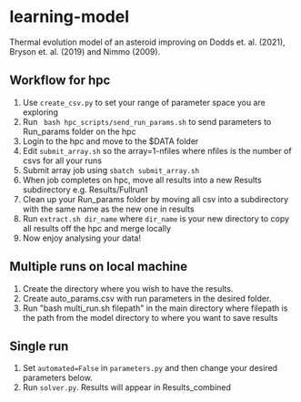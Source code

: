 # learning-model
Thermal evolution model of an asteroid improving on Dodds et. al. (2021), Bryson et. al. (2019) and Nimmo (2009).

## Workflow for hpc
1. Use `create_csv.py` to set your range of parameter space you are exploring
2. Run ` bash hpc_scripts/send_run_params.sh` to send parameters to Run_params folder on the hpc
3. Login to the hpc and move to the $DATA folder
4. Edit `submit_array.sh` so the array=1-nfiles where nfiles is the number of csvs for all your runs
5. Submit array job using `sbatch submit_array.sh` 
6. When job completes on hpc, move all results into a new Results subdirectory e.g. Results/Fullrun1
7. Clean up your Run_params folder by moving all csv into a subdirectory with the same name as the new one in results
8. Run `extract.sh dir_name` where `dir_name` is your new directory to copy all results off the hpc and merge locally
8. Now enjoy analysing your data!

## Multiple runs on local machine
1. Create the directory where you wish to have the results.
2. Create auto_params.csv with run parameters in the desired folder.
3. Run "bash multi_run.sh filepath" in the main directory where filepath is the path from the model directory to where you want to save results

## Single run
1. Set `automated=False` in `parameters.py` and then change your desired parameters below. 
2. Run `solver.py`. Results will appear in Results_combined